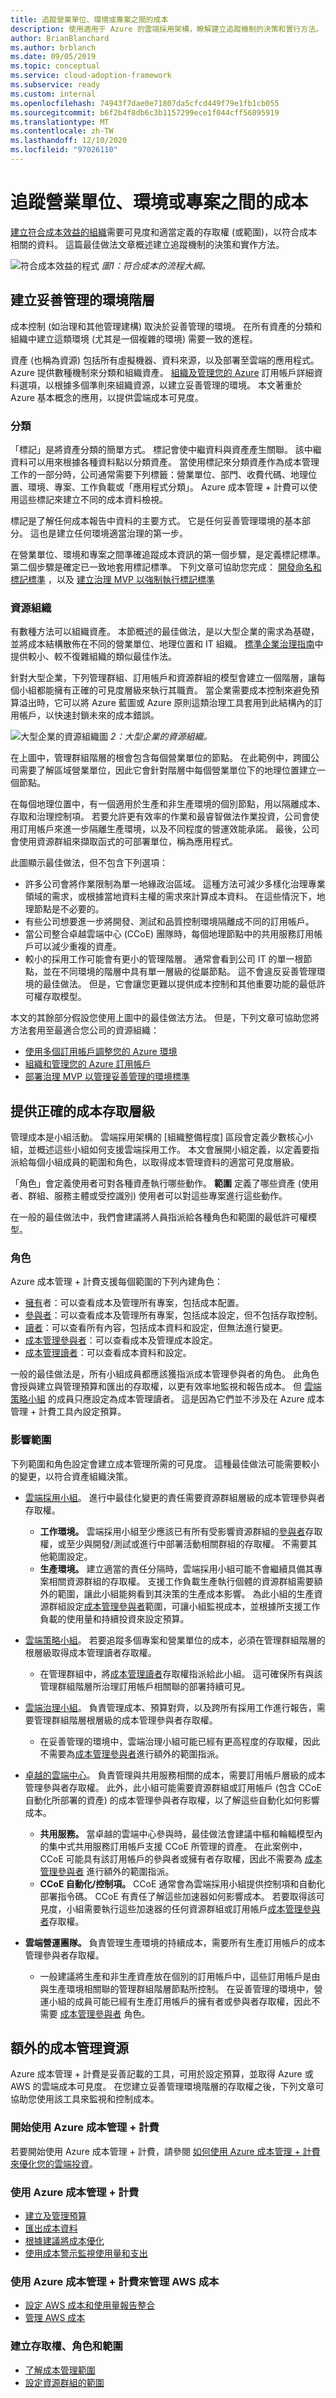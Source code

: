```yaml
---
title: 追蹤營業單位、環境或專案之間的成本
description: 使用適用于 Azure 的雲端採用架構，瞭解建立追蹤機制的決策和實行方法。
author: BrianBlanchard
ms.author: brblanch
ms.date: 09/05/2019
ms.topic: conceptual
ms.service: cloud-adoption-framework
ms.subservice: ready
ms.custom: internal
ms.openlocfilehash: 74943f7dae0e71807da5cfcd449f79e1fb1cb055
ms.sourcegitcommit: b6f2b4f8db6c3b1157299ece1f044cff56895919
ms.translationtype: MT
ms.contentlocale: zh-TW
ms.lasthandoff: 12/10/2020
ms.locfileid: "97026110"
---
```

# <a name="track-costs-across-business-units-environments-or-projects"></a>追蹤營業單位、環境或專案之間的成本

[建立符合成本效益的組織](../../organize/cost-conscious-organization.md)需要可見度和適當定義的存取權 (或範圍)，以符合成本相關的資料。 這篇最佳做法文章概述建立追蹤機制的決策和實作方法。

![符合成本效益的程式 ](../../_images/ready/cost-optimization-process.png)
 _圖1：符合成本的流程大綱。_

## <a name="establish-a-well-managed-environment-hierarchy"></a>建立妥善管理的環境階層

成本控制 (如治理和其他管理建構) 取決於妥善管理的環境。 在所有資產的分類和組織中建立這類環境 (尤其是一個複雜的環境) 需要一致的進程。

資產 (也稱為資源) 包括所有虛擬機器、資料來源，以及部署至雲端的應用程式。 Azure 提供數種機制來分類和組織資產。 [組織及管理您的 Azure](../azure-best-practices/organize-subscriptions.md) 訂用帳戶詳細資料選項，以根據多個準則來組織資源，以建立妥善管理的環境。 本文著重於 Azure 基本概念的應用，以提供雲端成本可見度。

### <a name="classification"></a>分類

「標記」是將資產分類的簡單方式。 標記會使中繼資料與資產產生關聯。 該中繼資料可以用來根據各種資料點以分類資產。 當使用標記來分類資產作為成本管理工作的一部分時，公司通常需要下列標籤：營業單位、部門、收費代碼、地理位置、環境、專案、工作負載或「應用程式分類」。 Azure 成本管理 + 計費可以使用這些標記來建立不同的成本資料檢視。

標記是了解任何成本報告中資料的主要方式。 它是任何妥善管理環境的基本部分。 這也是建立任何環境適當治理的第一步。

在營業單位、環境和專案之間準確追蹤成本資訊的第一個步驟，是定義標記標準。 第二個步驟是確定已一致地套用標記標準。 下列文章可協助您完成： [開發命名和標記標準](../azure-best-practices/naming-and-tagging.md) ，以及 [建立治理 MVP 以強制執行標記標準](../../govern/guides/complex/index.md)

### <a name="resource-organization"></a>資源組織

有數種方法可以組織資產。 本節概述的最佳做法，是以大型企業的需求為基礎，並將成本結構散佈在不同的營業單位、地理位置和 IT 組織。 [標準企業治理指南](../../govern/guides/standard/index.md)中提供較小、較不復雜組織的類似最佳作法。

針對大型企業，下列管理群組、訂用帳戶和資源群組的模型會建立一個階層，讓每個小組都能擁有正確的可見度層級來執行其職責。 當企業需要成本控制來避免預算溢出時，它可以將 Azure 藍圖或 Azure 原則這類治理工具套用到此結構內的訂用帳戶，以快速封鎖未來的成本錯誤。

![大型企業的資源組織圖 ](../../_images/govern/large-enterprise-resource-organization.png)
 _2：大型企業的資源組織。_

在上圖中，管理群組階層的根會包含每個營業單位的節點。 在此範例中，跨國公司需要了解區域營業單位，因此它會針對階層中每個營業單位下的地理位置建立一個節點。

在每個地理位置中，有一個適用於生產和非生產環境的個別節點，用以隔離成本、存取和治理控制項。 若要允許更有效率的作業和最睿智做法作業投資，公司會使用訂用帳戶來進一步隔離生產環境，以及不同程度的營運效能承諾。 最後，公司會使用資源群組來擷取函式的可部署單位，稱為應用程式。

此圖顯示最佳做法，但不包含下列選項：

- 許多公司會將作業限制為單一地緣政治區域。 這種方法可減少多樣化治理專業領域的需求，或根據當地資料主權的需求來計算成本資料。 在這些情況下，地理節點是不必要的。
- 有些公司想要進一步將開發、測試和品質控制環境隔離成不同的訂用帳戶。
- 當公司整合卓越雲端中心 (CCoE) 團隊時，每個地理節點中的共用服務訂用帳戶可以減少重複的資產。
- 較小的採用工作可能會有更小的管理階層。 通常會看到公司 IT 的單一根節點，並在不同環境的階層中具有單一層級的從屬節點。 這不會違反妥善管理環境的最佳做法。 但是，它會讓您更難以提供成本控制和其他重要功能的最低許可權存取模型。

本文的其餘部分假設您使用上圖中的最佳做法方法。 但是，下列文章可協助您將方法套用至最適合您公司的資源組織：

- [使用多個訂用帳戶調整您的 Azure 環境](../azure-best-practices/scale-subscriptions.md)
- [組織和管理您的 Azure 訂用帳戶](../azure-best-practices/organize-subscriptions.md)
- [部署治理 MVP 以管理妥善管理的環境標準](../../govern/guides/complex/index.md)

## <a name="provide-the-right-level-of-cost-access"></a>提供正確的成本存取層級

管理成本是小組活動。 雲端採用架構的 [組織整備程度] 區段會定義少數核心小組，並概述這些小組如何支援雲端採用工作。 本文會展開小組定義，以定義要指派給每個小組成員的範圍和角色，以取得成本管理資料的適當可見度層級。

「角色」會定義使用者可對各種資產執行哪些動作。 **範圍** 定義了哪些資產 (使用者、群組、服務主體或受控識別) 使用者可以對這些專案進行這些動作。

在一般的最佳做法中，我們會建議將人員指派給各種角色和範圍的最低許可權模型。

### <a name="roles"></a>角色

<!-- docutune:casing Owner Contributor Reader -->

Azure 成本管理 + 計費支援每個範圍的下列內建角色：

- [擁有](/azure/role-based-access-control/built-in-roles#owner)者：可以查看成本及管理所有專案，包括成本配置。
- [參與者](/azure/role-based-access-control/built-in-roles#contributor)：可以查看成本及管理所有專案，包括成本設定，但不包括存取控制。
- [讀者](/azure/role-based-access-control/built-in-roles#reader)：可以查看所有內容，包括成本資料和設定，但無法進行變更。
- [成本管理參與者](/azure/role-based-access-control/built-in-roles#cost-management-contributor)：可以查看成本及管理成本設定。
- [成本管理讀者](/azure/role-based-access-control/built-in-roles#cost-management-reader)：可以查看成本資料和設定。

一般的最佳做法是，所有小組成員都應該獲指派成本管理參與者的角色。 此角色會授與建立與管理預算和匯出的存取權，以更有效率地監視和報告成本。 但 [雲端策略小組](../../organize/cloud-strategy.md) 的成員只應設定為成本管理讀者。 這是因為它們並不涉及在 Azure 成本管理 + 計費工具內設定預算。

### <a name="scope"></a>影響範圍

下列範圍和角色設定會建立成本管理所需的可見度。 這種最佳做法可能需要較小的變更，以符合資產組織決策。

- [雲端採用小組](../../organize/cloud-adoption.md)。 進行中最佳化變更的責任需要資源群組層級的成本管理參與者存取權。

  - **工作環境。** 雲端採用小組至少應該已有所有受影響資源群組的[參與者](/azure/role-based-access-control/built-in-roles#contributor)存取權，或至少與開發/測試或進行中部署活動相關群組的存取權。 不需要其他範圍設定。
  - **生產環境。** 建立適當的責任分隔時，雲端採用小組可能不會繼續具備其專案相關資源群組的存取權。 支援工作負載生產執行個體的資源群組需要額外的範圍，讓此小組能夠看到其決策的生產成本影響。 為此小組的生產資源群組設定[成本管理參與者](/azure/role-based-access-control/built-in-roles#cost-management-contributor)範圍，可讓小組監視成本，並根據所支援工作負載的使用量和持續投資來設定預算。

- [雲端策略小組](../../organize/cloud-strategy.md)。 若要追蹤多個專案和營業單位的成本，必須在管理群組階層的根層級取得成本管理讀者存取權。

  - 在管理群組中，將[成本管理讀者](/azure/role-based-access-control/built-in-roles#cost-management-reader)存取權指派給此小組。 這可確保所有與該管理群組階層所治理訂用帳戶相關聯的部署持續可見。

- [雲端治理小組](../../organize/cloud-governance.md)。 負責管理成本、預算對齊，以及跨所有採用工作進行報告，需要管理群組階層根層級的成本管理參與者存取權。

  - 在妥善管理的環境中，雲端治理小組可能已經有更高程度的存取權，因此不需要為[成本管理參與者](/azure/role-based-access-control/built-in-roles#cost-management-contributor)進行額外的範圍指派。

<!-- cSpell:ignore automations -->

- [卓越的雲端中心](../../organize/cloud-center-of-excellence.md)。 負責管理與共用服務相關的成本，需要訂用帳戶層級的成本管理參與者存取權。 此外，此小組可能需要資源群組或訂用帳戶 (包含 CCoE 自動化所部署的資產) 的成本管理參與者存取權，以了解這些自動化如何影響成本。

  - **共用服務。** 當卓越的雲端中心參與時，最佳做法會建議中樞和輪輻模型內的集中式共用服務訂用帳戶支援 CCoE 所管理的資產。 在此案例中，CCoE 可能具有該訂用帳戶的參與者或擁有者存取權，因此不需要為 [成本管理參與者](/azure/role-based-access-control/built-in-roles#cost-management-contributor) 進行額外的範圍指派。
  - **CCoE 自動化/控制項。** CCoE 通常會為雲端採用小組提供控制項和自動化部署指令碼。 CCoE 有責任了解這些加速器如何影響成本。 若要取得該可見度，小組需要執行這些加速器的任何資源群組或訂用帳戶[成本管理參與者](/azure/role-based-access-control/built-in-roles#cost-management-contributor)存取權。

- **雲端營運團隊。** 負責管理生產環境的持續成本，需要所有生產訂用帳戶的成本管理參與者存取權。

  - 一般建議將生產和非生產資產放在個別的訂用帳戶中，這些訂用帳戶是由與生產環境相關聯的管理群組階層節點所控制。 在妥善管理的環境中，營運小組的成員可能已經有生產訂用帳戶的擁有者或參與者存取權，因此不需要 [成本管理參與者](/azure/role-based-access-control/built-in-roles#cost-management-contributor) 角色。

## <a name="additional-cost-management-resources"></a>額外的成本管理資源

Azure 成本管理 + 計費是妥善記載的工具，可用於設定預算，並取得 Azure 或 AWS 的雲端成本可見度。 在您建立妥善管理環境階層的存取權之後，下列文章可協助您使用該工具來監視和控制成本。

### <a name="get-started-with-azure-cost-management--billing"></a>開始使用 Azure 成本管理 + 計費

若要開始使用 Azure 成本管理 + 計費，請參閱 [如何使用 Azure 成本管理 + 計費來優化您的雲端投資](/azure/cost-management-billing/costs/cost-mgt-best-practices?toc=/azure/cloud-adoption-framework/toc.json&bc=/azure/cloud-adoption-framework/_bread/toc.json)。

### <a name="use-azure-cost-management--billing"></a>使用 Azure 成本管理 + 計費

- [建立及管理預算](/azure/cost-management-billing/costs/tutorial-acm-create-budgets)
- [匯出成本資料](/azure/cost-management-billing/costs/tutorial-export-acm-data)
- [根據建議將成本優化](/azure/cost-management-billing/costs/tutorial-acm-opt-recommendations)
- [使用成本警示監視使用量和支出](/azure/cost-management-billing/costs/cost-mgt-alerts-monitor-usage-spending)

<!-- docutune: "AWS Cost and Usage" -->

### <a name="use-azure-cost-management--billing-to-govern-aws-costs"></a>使用 Azure 成本管理 + 計費來管理 AWS 成本

- [設定 AWS 成本和使用量報告整合](/azure/cost-management-billing/costs/aws-integration-set-up-configure)
- [管理 AWS 成本](/azure/cost-management/aws-integration-manage)

### <a name="establish-access-roles-and-scope"></a>建立存取權、角色和範圍

- [了解成本管理範圍](/azure/cost-management/understand-work-scopes)
- [設定資源群組的範圍](/azure/role-based-access-control/quickstart-assign-role-user-portal)
